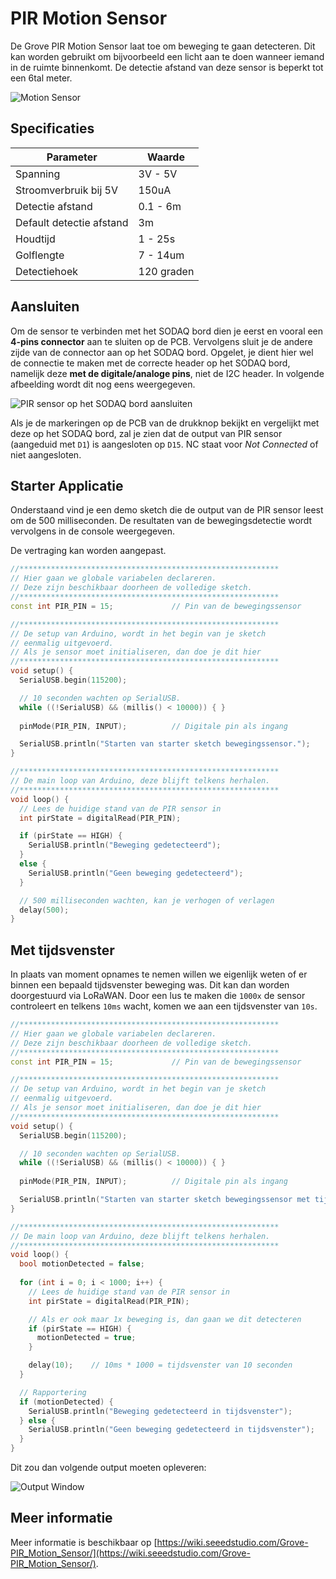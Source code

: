 # PIR Motion Sensor

De Grove PIR Motion Sensor laat toe om beweging te gaan detecteren. Dit kan worden gebruikt om bijvoorbeeld een licht aan te doen wanneer iemand in de ruimte binnenkomt. De detectie afstand van deze sensor is beperkt tot een 6tal meter.

![Motion Sensor](./img/motion-sensor.jpg)

## Specificaties

| Parameter | Waarde |
| --- | --- |
| Spanning | 3V - 5V |
| Stroomverbruik bij 5V | 150uA |
| Detectie afstand | 0.1 - 6m |
| Default detectie afstand | 3m |
| Houdtijd | 1 - 25s |
| Golflengte | 7 - 14um |
| Detectiehoek | 120 graden |

## Aansluiten

Om de sensor te verbinden met het SODAQ bord dien je eerst en vooral een **4-pins connector** aan te sluiten op de PCB. Vervolgens sluit je de andere zijde van de connector aan op het SODAQ bord. Opgelet, je dient hier wel de connectie te maken met de correcte header op het SODAQ bord, namelijk deze **met de digitale/analoge pins**, niet de I2C header. In volgende afbeelding wordt dit nog eens weergegeven.

![PIR sensor op het SODAQ bord aansluiten](./img/connecting_pir_to_sodaq.png)

Als je de markeringen op de PCB van de drukknop bekijkt en vergelijkt met deze op het SODAQ bord, zal je zien dat de output van PIR sensor (aangeduid met `D1`) is aangesloten op `D15`. NC staat voor *Not Connected* of niet aangesloten.

## Starter Applicatie

Onderstaand vind je een demo sketch die de output van de PIR sensor leest om de 500 milliseconden. De resultaten van de bewegingsdetectie wordt vervolgens in de console weergegeven.

De vertraging kan worden aangepast.

```cpp
//**********************************************************
// Hier gaan we globale variabelen declareren.
// Deze zijn beschikbaar doorheen de volledige sketch.
//**********************************************************
const int PIR_PIN = 15;             // Pin van de bewegingssensor

//**********************************************************
// De setup van Arduino, wordt in het begin van je sketch
// eenmalig uitgevoerd.
// Als je sensor moet initialiseren, dan doe je dit hier
//**********************************************************
void setup() {
  SerialUSB.begin(115200);

  // 10 seconden wachten op SerialUSB. 
  while ((!SerialUSB) && (millis() < 10000)) { }
  
  pinMode(PIR_PIN, INPUT);          // Digitale pin als ingang

  SerialUSB.println("Starten van starter sketch bewegingssensor.");
}

//**********************************************************
// De main loop van Arduino, deze blijft telkens herhalen.
//**********************************************************
void loop() {
  // Lees de huidige stand van de PIR sensor in
  int pirState = digitalRead(PIR_PIN);

  if (pirState == HIGH) {
    SerialUSB.println("Beweging gedetecteerd");
  }
  else {
    SerialUSB.println("Geen beweging gedetecteerd");
  }

  // 500 milliseconden wachten, kan je verhogen of verlagen
  delay(500);
}
```

## Met tijdsvenster

In plaats van moment opnames te nemen willen we eigenlijk weten of er binnen een bepaald tijdsvenster beweging was. Dit kan dan worden doorgestuurd via LoRaWAN. Door een lus te maken die `1000x` de sensor controleert en telkens `10ms` wacht, komen we aan een tijdsvenster van `10s`.

```cpp
//**********************************************************
// Hier gaan we globale variabelen declareren.
// Deze zijn beschikbaar doorheen de volledige sketch.
//**********************************************************
const int PIR_PIN = 15;             // Pin van de bewegingssensor

//**********************************************************
// De setup van Arduino, wordt in het begin van je sketch
// eenmalig uitgevoerd.
// Als je sensor moet initialiseren, dan doe je dit hier
//**********************************************************
void setup() {
  SerialUSB.begin(115200);

  // 10 seconden wachten op SerialUSB. 
  while ((!SerialUSB) && (millis() < 10000)) { }
  
  pinMode(PIR_PIN, INPUT);          // Digitale pin als ingang

  SerialUSB.println("Starten van starter sketch bewegingssensor met tijdsvenster.");
}

//**********************************************************
// De main loop van Arduino, deze blijft telkens herhalen.
//**********************************************************
void loop() {
  bool motionDetected = false;
  
  for (int i = 0; i < 1000; i++) {
    // Lees de huidige stand van de PIR sensor in
    int pirState = digitalRead(PIR_PIN);

    // Als er ook maar 1x beweging is, dan gaan we dit detecteren
    if (pirState == HIGH) {
      motionDetected = true;
    }

    delay(10);    // 10ms * 1000 = tijdsvenster van 10 seconden
  }

  // Rapportering
  if (motionDetected) {
    SerialUSB.println("Beweging gedetecteerd in tijdsvenster");
  } else {
    SerialUSB.println("Geen beweging gedetecteerd in tijdsvenster");
  }
}
```

Dit zou dan volgende output moeten opleveren:

![Output Window](./img/output_window.png)

## Meer informatie

Meer informatie is beschikbaar op [https://wiki.seeedstudio.com/Grove-PIR_Motion_Sensor/](https://wiki.seeedstudio.com/Grove-PIR_Motion_Sensor/).
